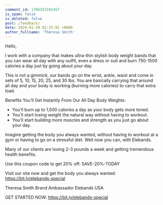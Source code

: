 ```yaml
---
comment_id: 1706581501457
is_spam: false
is_deleted: false
post: /feedback/
date: 2024-01-30 02:25:01 +0000
author_fullname: 'Theresa Smith'
---
```


Hello,

I work with a company that makes ultra-thin stylish body weight bands that you can wear all day with any outfit, even a dress or suit and burn 750-1500 calories a day just by going about your day.

This is not a gimmick, our bands go on the wrist, ankle, waist and come in sets of 5, 10, 15, 20, 25, and 30 lbs. You are basically carrying that around all day and your body is working (burning more calories) to carry that extra load.

Benefits You’ll Get Instantly From Our All Day Body Weights:
 
- You’ll burn up to 1,500 calories a day as your body gets more toned.
- You’ll start losing weight the natural way without having to workout.
- You’ll start building more muscles and strength as you just go about your day.

Imagine getting the body you always wanted, without having to workout at a gym or having to go on a stressful diet. Well now you can, with Elebands. 

Many of our clients are losing 2-3 pounds a week and getting tremendous health benefits.

Use this coupon code to get 20% off: SAVE-20%-TODAY

Visit our site now and get the body you always wanted: https://bit.ly/elebands-special 

Theresa Smith
Brand Ambassador 
Elebands USA

GET STARTED NOW: https://bit.ly/elebands-special 


